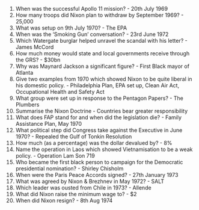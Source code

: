 1. When was the successful Apollo 11 mission? - 20th July 1969
2. How many troops did Nixon plan to withdraw by September 1969? - 25,000
3. What was setup on 9th July 1970? - The EPA
4. When was the ‘Smoking Gun’ conversation? - 23rd June 1972
5. Which Watergate burglar helped unravel the scandal with his letter? - James McCord
6. How much money would state and local governments receive through the GRS? - $30bn
7. Why was Maynard Jackson a significant figure? - First Black mayor of Atlanta
8. Give two examples from 1970 which showed Nixon to be quite liberal in his domestic policy. - Philadelphia Plan, EPA set up, Clean Air Act, Occupational Health and Safety Act
9. What group were set up in response to the Pentagon Papers? - The Plumbers
10. Summarise the Nixon Doctrine - Countries bear greater responsibility
11. What does FAP stand for and when did the legislation die? - Family Assistance Plan, May 1970
12. What political step did Congress take against the Executive in June 1970? - Repealed the Gulf of Tonkin Resolution
13. How much (as a percentage) was the dollar devalued by? - 8%
14. Name the operation in Laos which showed Vietnamisation to be a weak policy. - Operation Lam Son 719
15. Who became the first black person to campaign for the Democratic presidential nomination? - Shirley Chisholm
16. When were the Paris Peace Accords signed? - 27th January 1973
17. What was agreed by Nixon & Brezhnev in May 1972? - SALT
18. Which leader was ousted from Chile in 1973? - Allende
19. What did Nixon raise the minimum wage to? - $2
20. When did Nixon resign? - 8th Aug 1974
